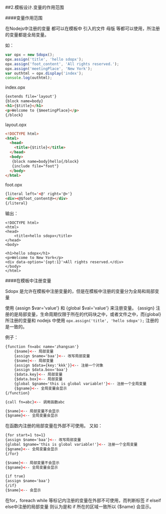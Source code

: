 ##2.模板设计.变量的作用范围

####变量作用范围

在Nodejs中注册的变量 都可以在模板中 引入的文件 母版 等都可以使用，所注册的变量都是全局变量。

如：
```js
var opx = new Sdopx();
opx.assign('title', 'hello sdopx');
opx.assign('foot_content', 'All rights reserved.');
opx.assign('meetingPlace', 'New York');
var outhtml = opx.display('index');
console.log(outhtml);
```

index.opx
```html
{extends file='layout'}
{block name=body}
<h1>{$title}</h1>
<p>Welcome to {$meetingPlace}</p>
{/block}
```

layout.opx
```html
<!DOCTYPE html>
<html>
  <head>
    <title>{$title}</title>
  </head>
  <body>
   {block name=body}hello{/block}
   {include file="foot"}
  </body>
</html>
```


foot.opx
```html
{literal left='<@' right='@>'}
<div><@$foot_content@></div>
{/literal}
```

输出：
```
<!DOCTYPE html>
<html>
<head>
    <title>hello sdopx</title>
</head>
<body>

<h1>hello sdopx</h1>
<p>Welcome to New York</p>
<div data-option='{opt:1}'>All rights reserved.</div>
</body>
</html>
```

####在模板中注册变量

Sdopx 是允许在模板中注册变量的，但是在模板中注册的变量分为全局和局部变量

使用 {assign $var='value'} 和  {global $val='value'} 来注册变量。
{assign} 注册的是局部变量，生命周期仅限于所在的代码块之中，或者文件之中，而{global} 所注册的变量和 nodejs 中使用 `opx.assign('title', 'hello sdopx');` 注册的是一致的。

例子：
```html
{function fn=abc name='zhangsan'}
    {$name}<-- 局部变量
    {assign $name='baa'}<-- 改写局部变量
    {$name}<-- 局部变量
    {assign $data={key:'kkk'}}<-- 注册一个对象
    {assign $data.box='baa'}
    {$data.key}<-- 局部变量
    {$data.box}<-- 局部变量
    {global $gname='this is global variable!'}<-- 注册一个全局变量
    {$gname}<-- 全局变量会显示
{/function}

{call fn=abc}<-- 调用函数abc

{$name}<-- 局部变量不会显示
{$gname}<-- 全局变量会显示
```
在函数内注册的局部变量在外部不可使用。
又如：
```html
{for start=1 to=1}
{assign $name='baa'}<-- 改写局部变量
{global $gname='this is global variable!'}<-- 注册一个全局变量
{$gname}<-- 全局变量会显示
{/for}

{$name}<-- 局部变量不会显示
{$gname}<-- 全局变量会显示

{if true}
{assign $name='baa'}
{/if}
{$name}<-- 会显示
```

在for，foreach while 等标记内注册的变量在外部不可使用，而判断标签 if elseif else中注册的局部变量 则认为是和 if 所在的区域一致所以 {$name} 会显示。


